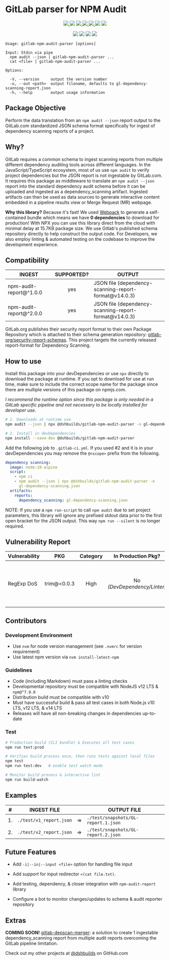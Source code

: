 # GitLab parser for NPM Audit

<p align="center">
  <a href="https://www.npmjs.com/package/@dshbuilds/gitlab-npm-audit-parser">
    <img src="https://img.shields.io/npm/v/@dshbuilds/gitlab-npm-audit-parser" />
  </a>
  <img src="https://img.shields.io/npm/l/@dshbuilds/gitlab-npm-audit-parser?color=yellow">
  <a href="https://github.com/dshbuilds/gitlab-npm-audit-parser/blob/main/CHANGELOG.md">
    <img src="https://img.shields.io/badge/&#9741-changelog-yellow">
  </a>
  <a href="https://github.com/dshbuilds/gitlab-npm-audit-parser/actions/workflows/ci.yml">
    <img src="https://github.com/dshbuilds/gitlab-npm-audit-parser/actions/workflows/ci.yml/badge.svg" >
  </a>
  <a href="https://github.com/dshbuilds/gitlab-npm-audit-parser/issues">
    <img src="https://img.shields.io/github/issues/dshbuilds/gitlab-npm-audit-parser">
  </a>
  <img src="https://img.shields.io/badge/dependencies-0-success">
  <img src="https://img.shields.io/snyk/vulnerabilities/npm/@dshbuilds/gitlab-npm-audit-parser">
</p>
<p align="center">
  <img src="https://img.shields.io/npm/dependency-version/@dshbuilds/gitlab-npm-audit-parser/dev/webpack">
  <img src="https://img.shields.io/node/v-lts/@dshbuilds/gitlab-npm-audit-parser?color=blue">
  <img src="https://img.shields.io/bundlephobia/min/@dshbuilds/gitlab-npm-audit-parser" />
  <img src="https://img.shields.io/github/last-commit/dshbuilds/gitlab-npm-audit-parser">
</p>

    Usage: gitlab-npm-audit-parser [options]

    Input: Stdin via pipe
      npm audit --json | gitlab-npm-audit-parser ...
      cat <file> | gitlab-npm-audit-parser ...

    Options:

      -V, --version     output the version number
      -o, --out <path>  output filename, defaults to gl-dependency-scanning-report.json
      -h, --help        output usage information

## Package Objective

Perform the data translation from an `npm audit --json` report output to the
GitLab.com standardized JSON schema format specifically for ingest of dependency
scanning reports of a project.

## Why?

GitLab requires a common schema to ingest scanning reports from multiple
different dependency auditing tools across different languages. In the
JavaScript/TypeScript ecosystem, most of us use `npm audit` to verify project
dependencies but the JSON report is not ingestable by GitLab.com. It requires
this package as middleware to translate an `npm audit --json` report into the
standard dependency audit schema before it can be uploaded and ingested as a
dependency_scanning artifact. Ingested artifacts can then be used as data
sources to generate interactive content embedded in a pipeline results view or
Merge Request (MR) webpage.

**Why this library?** Because it's fast! We used
[Webpack](https://github.com/webpack/webpack) to generate a self-contained
bundle which means we have **0 dependencies** to download for production! With
NPX you can use this library direct from the cloud with minimal delay at 15.7KB
package size. We use Gitlab's published schema repository directly to help
construct the output code. For Developers, we also employ linting & automated
testing on the codebase to improve the development experience.

## Compatibility

| INGEST                  | SUPPORTED? | OUTPUT                                                 |
| ----------------------- | :--------: | ------------------------------------------------------ |
| npm-audit-report@^1.0.0 |    yes     | JSON file (dependency-scanning-report-format\@v14.0.3) |
| npm-audit-report@^2.0.0 |    yes     | JSON file (dependency-scanning-report-format\@v14.0.3) |

GitLab.org publishes their security report format to their own Package
Repository which is attached to their schema generation repository:
[gitlab-org/security-report-schemas](https://gitlab.com/gitlab-org/security-products/security-report-schemas).
This project targets the currently released report-format for Dependency
Scanning.

## How to use

Install this package into your devDependencies or use `npx` directly to download
the package at runtime. If you opt to download for use at run time, make sure to
include the correct scope name for the package since there are multiple versions
of this package on npmjs.com.

_I recommend the runtime option since this package is only needed in a GitLab
specific pipeline and not necessary to be locally installed for developer use._

```sh
# 1. Downloads at runtime use
npm audit --json | npx @dshbuilds/gitlab-npm-audit-parser -o gl-dependency-scanning.json

# 2. Install in devDependencies
npm install --save-dev @dshbuilds/gitlab-npm-audit-parser
```

Add the following job to `.gitlab-ci.yml`. If you used #2 and it is in your
devDependencies you may remove the `@<scope>` prefix from the following.

```yaml
dependency scanning:
  image: node:10-alpine
  script:
    - npm ci
    - npm audit --json | npx @dshbuilds/gitlab-npm-audit-parser -o
      gl-dependency-scanning.json
  artifacts:
    reports:
      dependency_scanning: gl-dependency-scanning.json
```

NOTE: If you use a `npm run-script` to call `npm audit` due to set project
parameters, this library will ignore any prefixed stdout data prior to the first
open bracket for the JSON output. This way `npm run --silent` is no longer
required.

## Vulnerability Report

| Vulnerability |     PKG      | Category |     In Production Pkg?      | Notes                                                                 |
| ------------- | :----------: | :------: | :-------------------------: | --------------------------------------------------------------------- |
| RegExp DoS    | trim\@<0.0.3 |   High   | No _(DevDependency/Linter)_ | waiting for remark-parse\@^9.x.x release, owner will not patch v8.0.3 |

## Contributors

### Development Environment

- Use `nvm` for node version management (see `.nvmrc` for version requirement)
- Use latest npm version via `nvm install-latest-npm`

### Guidelines

- Code (including Markdown) must pass a linting checks
- Developmental repository must be compatible with NodeJS v12 LTS & `npm@^7.0.0`
- Distribution build must be compatible with v10
- Must have successful build & pass all test cases in both Node.js v10 LTS, v12
  LTS, & v14 LTS
- Releases will have all non-breaking changes in dependencies up-to-date

### Test

```sh
# Production build (CLI bundle) & Executes all test cases
npm run test:prod

# Verifies build process once, then runs tests against local files
npm test
npm run test:dev   # enable test watch mode

# Monitor build process & interactive lint
npm run build-watch
```

## Examples

| #   | INGEST FILE             |     | OUTPUT FILE                         |
| --- | ----------------------- | --- | ----------------------------------- |
| 1.  | `./test/v1_report.json` | =>  | `./test/snapshots/GL-report.1.json` |
| 2.  | `./test/v2_report.json` | =>  | `./test/snapshots/GL-report.2.json` |

## Future Features

- Add `-i|--in|--input <file>` option for handling file input

- Add support for input redirector `<(cat file.txt)`.

- Add testing, dependency, & closer integration with `npm-audit-report` library

- Configure a bot to monitor changes/updates to schema & audit reporter
  repository

## Extras

**COMING SOON!**
[gitlab-depscan-merger](https://github.com/dshbuilds/gitlab-depscan-merger): a
solution to create 1 ingestable dependency_scanning report from multiple audit
reports overcoming the GitLab pipeline limitation.

Check out my other projects at [@dshbuilds](https://github.com/dshbuilds) on
GitHub.com

